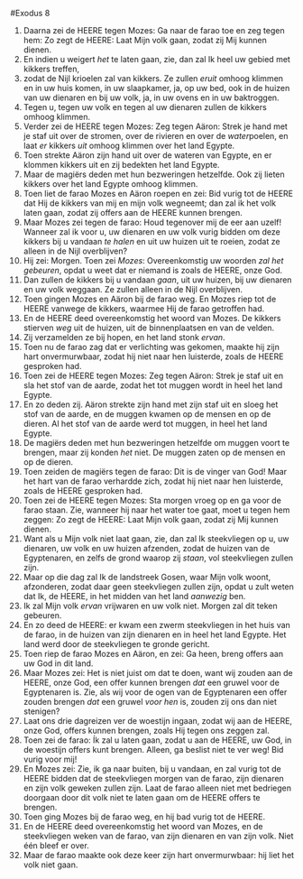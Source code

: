 #Exodus 8
1. Daarna zei de HEERE tegen Mozes: Ga naar de farao toe en zeg tegen hem: Zo zegt de HEERE: Laat Mijn volk gaan, zodat zij Mij kunnen dienen.
2. En indien u weigert *het* te laten gaan, zie, dan zal Ik heel uw gebied met kikkers treffen,
3. zodat de Nijl krioelen zal van kikkers. Ze zullen *eruit* omhoog klimmen en in uw huis komen, in uw slaapkamer, ja, op uw bed, ook in de huizen van uw dienaren en bij uw volk, ja, in uw ovens en in uw baktroggen.
4. Tegen u, tegen uw volk en tegen al uw dienaren zullen de kikkers omhoog klimmen.
5. Verder zei de HEERE tegen Mozes: Zeg tegen Aäron: Strek je hand met je staf uit over de stromen, over de rivieren en over de *water*poelen, en laat *er* kikkers *uit* omhoog klimmen over het land Egypte.
6. Toen strekte Aäron zijn hand uit over de wateren van Egypte, en er klommen kikkers uit en zij bedekten het land Egypte.
7. Maar de magiërs deden met hun bezweringen hetzelfde. Ook zij lieten kikkers over het land Egypte omhoog klimmen.
8. Toen liet de farao Mozes en Aäron roepen en zei: Bid vurig tot de HEERE dat Hij de kikkers van mij en mijn volk wegneemt; dan zal ik het volk laten gaan, zodat zij offers aan de HEERE kunnen brengen.
9. Maar Mozes zei tegen de farao: Houd tegenover mij de eer aan uzelf! Wanneer zal ik voor u, uw dienaren en uw volk vurig bidden om deze kikkers bij u vandaan *te halen* en uit uw huizen uit te roeien, zodat ze alleen in de Nijl overblijven?
10. Hij zei: Morgen. Toen zei *Mozes*: Overeenkomstig uw woorden *zal het gebeuren*, opdat u weet dat er niemand is zoals de HEERE, onze God.
11. Dan zullen de kikkers bij u vandaan *gaan*, uit uw huizen, bij uw dienaren en uw volk weggaan. Ze zullen alleen in de Nijl overblijven.
12. Toen gingen Mozes en Aäron bij de farao weg. En Mozes riep tot de HEERE vanwege de kikkers, waarmee Hij de farao getroffen had.
13. En de HEERE deed overeenkomstig het woord van Mozes. De kikkers stierven *weg* uit de huizen, uit de binnenplaatsen en van de velden.
14. Zij verzamelden ze bij hopen, en het land stonk *ervan*.
15. Toen nu de farao zag dat er verlichting was gekomen, maakte hij zijn hart onvermurwbaar, zodat hij niet naar hen luisterde, zoals de HEERE gesproken had.
16. Toen zei de HEERE tegen Mozes: Zeg tegen Aäron: Strek je staf uit en sla het stof van de aarde, zodat het tot muggen wordt in heel het land Egypte.
17. En zo deden zij. Aäron strekte zijn hand met zijn staf uit en sloeg het stof van de aarde, en de muggen kwamen op de mensen en op de dieren. Al het stof van de aarde werd tot muggen, in heel het land Egypte.
18. De magiërs deden met hun bezweringen hetzelfde om muggen voort te brengen, maar zij konden *het* niet. De muggen zaten op de mensen en op de dieren.
19. Toen zeiden de magiërs tegen de farao: Dit is de vinger van God! Maar het hart van de farao verhardde zich, zodat hij niet naar hen luisterde, zoals de HEERE gesproken had.
20. Toen zei de HEERE tegen Mozes: Sta morgen vroeg op en ga voor de farao staan. Zie, wanneer hij naar het water toe gaat, moet u tegen hem zeggen: Zo zegt de HEERE: Laat Mijn volk gaan, zodat zij Mij kunnen dienen.
21. Want als u Mijn volk niet laat gaan, zie, dan zal Ik steekvliegen op u, uw dienaren, uw volk en uw huizen afzenden, zodat de huizen van de Egyptenaren, en zelfs de grond waarop zij *staan*, vol steekvliegen zullen zijn.
22. Maar op die dag zal Ik de landstreek Gosen, waar Mijn volk woont, afzonderen, zodat daar geen steekvliegen zullen zijn, opdat u zult weten dat Ik, de HEERE, in het midden van het land *aanwezig* ben.
23. Ik zal Mijn volk *ervan* vrijwaren en uw volk niet. Morgen zal dit teken gebeuren.
24. En zo deed de HEERE: er kwam een zwerm steekvliegen in het huis van de farao, in de huizen van zijn dienaren en in heel het land Egypte. Het land werd door de steekvliegen te gronde gericht.
25. Toen riep de farao Mozes en Aäron, en zei: Ga heen, breng offers aan uw God in dit land.
26. Maar Mozes zei: Het is niet juist om dat te doen, want wij zouden aan de HEERE, onze God, een offer kunnen brengen *dat* een gruwel voor de Egyptenaren is. Zie, als wij voor de ogen van de Egyptenaren een offer zouden brengen *dat* een gruwel *voor hen* is, zouden zij ons dan niet stenigen?
27. Laat ons drie dagreizen ver de woestijn ingaan, zodat wij aan de HEERE, onze God, offers kunnen brengen, zoals Hij tegen ons zeggen zal.
28. Toen zei de farao: Ík zal u laten gaan, zodat u aan de HEERE, uw God, in de woestijn offers kunt brengen. Alleen, ga beslist niet te ver weg! Bid vurig voor mij!
29. En Mozes zei: Zie, ik ga naar buiten, bij u vandaan, en zal vurig tot de HEERE bidden dat de steekvliegen morgen van de farao, zijn dienaren en zijn volk geweken zullen zijn. Laat de farao alleen niet met bedriegen doorgaan door dit volk niet te laten gaan om de HEERE offers te brengen.
30. Toen ging Mozes bij de farao weg, en hij bad vurig tot de HEERE.
31. En de HEERE deed overeenkomstig het woord van Mozes, en de steekvliegen weken van de farao, van zijn dienaren en van zijn volk. Niet één bleef er over.
32. Maar de farao maakte ook deze keer zijn hart onvermurwbaar: hij liet het volk niet gaan.
